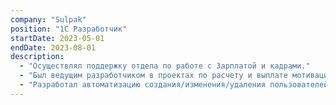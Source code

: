 ```yaml
---
company: "Sulpak"
position: "1С Разработчик"
startDate: 2023-05-01
endDate: 2023-08-01
description:
  - "Осуществлял поддержку отдела по работе с Зарплатой и кадрами."
  - "Был ведущим разработчиком в проектах по расчету и выплате мотивации cотрудникам, а также в проекте по расчету и начислению удержаний."
  - "Разработал автоматизацию создания/изменения/удаления пользователей в системе 1С на основе кадровых документов."
---
```

